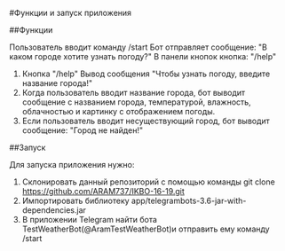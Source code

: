 #Функции и запуск приложения

##Функции

Пользователь вводит команду /start
Бот отправляет сообщение: "В каком городе хотите узнать погоду?"
В панели кнопок кнопка: "/help"

1. Кнопка "/help"
 Вывод сообщения "Чтобы узнать погоду, введите название города!"
2. Когда пользователь вводит название города, бот выводит сообщение с названием города, температурой, влажность, облачностью и картинку с отображением погоды.
3. Если пользователь вводит несуществующий город, бот выводит сообщение: "Город не найден!"

##Запуск

Для запуска приложения нужно:
1. Склонировать данный репозиторий с помощью команды git clone https://github.com/ARAM737/IKBO-16-19.git
2. Импортировать библиотеку app/telegrambots-3.6-jar-with-dependencies.jar
3. В приложении Telegram найти бота TestWeatherBot(@AramTestWeatherBot)и отправить ему команду /start